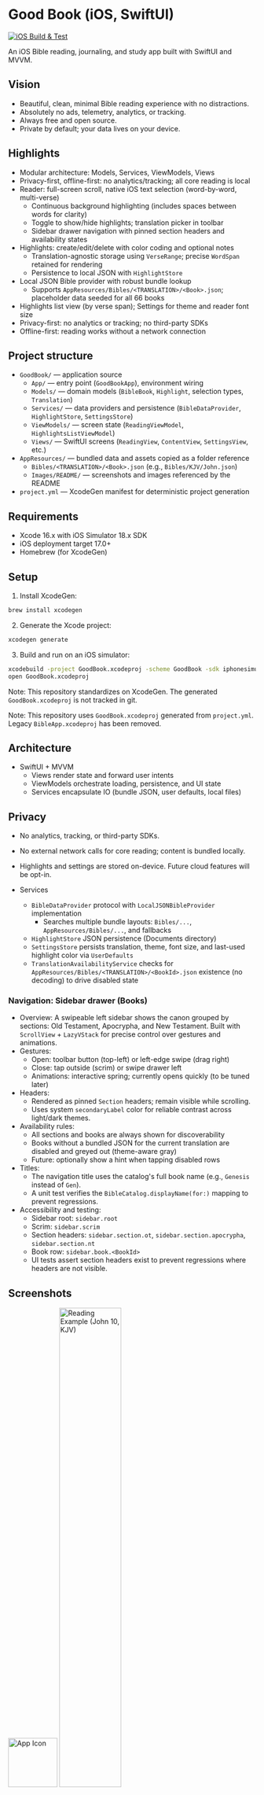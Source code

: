 # Good Book (iOS, SwiftUI)

[![iOS Build & Test](https://github.com/csummers-dev/goodbook-ios/actions/workflows/ios.yml/badge.svg?branch=main)](https://github.com/csummers-dev/goodbook-ios/actions/workflows/ios.yml)

An iOS Bible reading, journaling, and study app built with SwiftUI and MVVM.

## Vision

- Beautiful, clean, minimal Bible reading experience with no distractions.
- Absolutely no ads, telemetry, analytics, or tracking.
- Always free and open source.
- Private by default; your data lives on your device.

## Highlights

- Modular architecture: Models, Services, ViewModels, Views
- Privacy-first, offline-first: no analytics/tracking; all core reading is local
- Reader: full-screen scroll, native iOS text selection (word-by-word, multi-verse)
  - Continuous background highlighting (includes spaces between words for clarity)
  - Toggle to show/hide highlights; translation picker in toolbar
  - Sidebar drawer navigation with pinned section headers and availability states
- Highlights: create/edit/delete with color coding and optional notes
  - Translation-agnostic storage using `VerseRange`; precise `WordSpan` retained for rendering
  - Persistence to local JSON with `HighlightStore`
- Local JSON Bible provider with robust bundle lookup
  - Supports `AppResources/Bibles/<TRANSLATION>/<Book>.json`; placeholder data seeded for all 66 books
- Highlights list view (by verse span); Settings for theme and reader font size
- Privacy-first: no analytics or tracking; no third-party SDKs
- Offline-first: reading works without a network connection

## Project structure

- `GoodBook/` — application source
  - `App/` — entry point (`GoodBookApp`), environment wiring
  - `Models/` — domain models (`BibleBook`, `Highlight`, selection types, `Translation`)
  - `Services/` — data providers and persistence (`BibleDataProvider`, `HighlightStore`, `SettingsStore`)
  - `ViewModels/` — screen state (`ReadingViewModel`, `HighlightsListViewModel`)
  - `Views/` — SwiftUI screens (`ReadingView`, `ContentView`, `SettingsView`, etc.)
- `AppResources/` — bundled data and assets copied as a folder reference
  - `Bibles/<TRANSLATION>/<Book>.json` (e.g., `Bibles/KJV/John.json`)
  - `Images/README/` — screenshots and images referenced by the README
- `project.yml` — XcodeGen manifest for deterministic project generation

## Requirements

- Xcode 16.x with iOS Simulator 18.x SDK
- iOS deployment target 17.0+
- Homebrew (for XcodeGen)

## Setup

1) Install XcodeGen:
```bash
brew install xcodegen
```

2) Generate the Xcode project:
```bash
xcodegen generate
```

3) Build and run on an iOS simulator:
```bash
xcodebuild -project GoodBook.xcodeproj -scheme GoodBook -sdk iphonesimulator -configuration Debug -derivedDataPath /tmp/goodbook_dd build
open GoodBook.xcodeproj
```

Note: This repository standardizes on XcodeGen. The generated `GoodBook.xcodeproj` is not tracked in git.

Note: This repository uses `GoodBook.xcodeproj` generated from `project.yml`. Legacy `BibleApp.xcodeproj` has been removed.

## Architecture

- SwiftUI + MVVM
  - Views render state and forward user intents
  - ViewModels orchestrate loading, persistence, and UI state
  - Services encapsulate IO (bundle JSON, user defaults, local files)

## Privacy

- No analytics, tracking, or third-party SDKs.
- No external network calls for core reading; content is bundled locally.
- Highlights and settings are stored on-device. Future cloud features will be opt-in.

- Services
  - `BibleDataProvider` protocol with `LocalJSONBibleProvider` implementation
    - Searches multiple bundle layouts: `Bibles/...`, `AppResources/Bibles/...`, and fallbacks
  - `HighlightStore` JSON persistence (Documents directory)
  - `SettingsStore` persists translation, theme, font size, and last-used highlight color via `UserDefaults`
  - `TranslationAvailabilityService` checks for `AppResources/Bibles/<TRANSLATION>/<BookId>.json` existence (no decoding) to drive disabled state

### Navigation: Sidebar drawer (Books)

- Overview: A swipeable left sidebar shows the canon grouped by sections: Old Testament, Apocrypha, and New Testament. Built with `ScrollView` + `LazyVStack` for precise control over gestures and animations.
- Gestures:
  - Open: toolbar button (top-left) or left-edge swipe (drag right)
  - Close: tap outside (scrim) or swipe drawer left
  - Animations: interactive spring; currently opens quickly (to be tuned later)
- Headers:
  - Rendered as pinned `Section` headers; remain visible while scrolling.
  - Uses system `secondaryLabel` color for reliable contrast across light/dark themes.
- Availability rules:
  - All sections and books are always shown for discoverability
  - Books without a bundled JSON for the current translation are disabled and greyed out (theme-aware gray)
  - Future: optionally show a hint when tapping disabled rows
- Titles:
  - The navigation title uses the catalog's full book name (e.g., `Genesis` instead of `Gen`).
  - A unit test verifies the `BibleCatalog.displayName(for:)` mapping to prevent regressions.
- Accessibility and testing:
  - Sidebar root: `sidebar.root`
  - Scrim: `sidebar.scrim`
  - Section headers: `sidebar.section.ot`, `sidebar.section.apocrypha`, `sidebar.section.nt`
  - Book row: `sidebar.book.<BookId>`
  - UI tests assert section headers exist to prevent regressions where headers are not visible.

## Screenshots

<img src="AppResources/Images/README/app-icon-readme.png" alt="App Icon" width="100" height="100" />

<img src="AppResources/Images/README/john-example-readme.png" alt="Reading Example (John 10, KJV)" width="50%" height="50%" />

## App Icon

The app icon is managed via an asset catalog and compiled by Xcode:

- Location: `GoodBook/Assets.xcassets/AppIcon.appiconset/`
- Config: The target is already set to use `ASSETCATALOG_COMPILER_APPICON_NAME = AppIcon` (see `project.yml`).
- Contents: `Contents.json` declares the standard iPhone, iPad, and App Store sizes.

To generate all required PNGs from a 1024×1024 master (`AppIcon-1024.png`):

```bash
cd GoodBook/Assets.xcassets/AppIcon.appiconset
# Example using macOS sips to create each size from the 1024px source
for spec in \
  "20@2x:40" "20@3x:60" "29@2x:58" "29@3x:87" "40@2x:80" "40@3x:120" \
  "60@2x:120" "60@3x:180" "20:20" "20@2x-ipad:40" "29:29" "29@2x-ipad:58" \
  "40:40" "40@2x-ipad:80" "76:76" "76@2x:152" "83.5@2x:167"; do \
  name=${spec%%:*}; size=${spec##*:}; out="AppIcon-${name}.png"; \
  sips -s format png -z $size $size AppIcon-1024.png --out "$out" >/dev/null; \
done
```

Notes:
- App Store (1024px) must be non‑transparent; do not round corners in source (iOS masks automatically).
- If you update the artwork, regenerate the sizes or re-export via a design tool.

## Feature status

- Completed
  - SwiftUI app scaffold with MVVM and clear module boundaries
  - App renaming and identifiers updated to Good Book / `GoodBook`
  - Reading view renders a book from bundled JSON via `LocalJSONBibleProvider`
  - Robust resource lookup supports `AppResources/Bibles/<TRANSLATION>/<Book>.json`
  - Translation picker in the toolbar; view model reloads on change (data loads when assets exist)
  - Highlight create/edit/delete with color coding and optional notes
    - Context menu per verse and bottom action bar after long-press selection
    - Toggle to show/hide highlights while reading
    - Translation-agnostic storage using `VerseRange`
    - Persistence to local JSON with `HighlightStore`
    - Remembers last-used highlight color for new highlights
    - Editor lifecycle: Save/Cancel dismiss the editor and return to Reading
  - Settings for preferred theme and reader font size (stored in `UserDefaults`)
  - Basic Highlights list view; basic navigation to Settings and Highlights
  - Native iOS text selection in reader (word-by-word, multi-verse) with bottom action bar
  - Reader text sizing/wrapping fixed: no cutoff; full-screen scrollable content
  - Verse numbers styled smaller and higher (superscript-like), theme-aware lighter color
  - Highlights visually include spaces between words for continuous background
  - App icon asset catalog configured; sizes generated from 1024px master

- In progress
  - Highlights list: grouping by book → chapter and filtering/sorting by color
  - Multi-translation datasets beyond KJV (switching is wired; assets to be added)
  - Navigator to open any book (single-book demo now; code prepared for expansion)

- Planned
  - Reader display modes: verse-by-verse and paragraph layout
  - Toggle to show/hide verse numbers
  - Words of Jesus styling (red or blue, configurable)
  - Contributor credits in future About page (UI, design, UX, code)
  - Font type selections
  - Sharing highlights with others
  - Cloud sync/backup for highlights and settings
  - Additional themes and font options; theme presets
  - Import/export of highlights and notes
  - Global search across text and notes; quick-jump to references
  - Full navigator UI for books/chapters/verses
  - Performance profiling with large datasets; memory-efficient rendering
  - Accessibility improvements (Dynamic Type, VoiceOver cues)
  - Unit/UI tests and snapshot tests for views

Notes: This section is intended to be living documentation. Maintain by moving items between lists as features ship or begin.

## Known issues

- Settings theme change does not update the Settings window color until it is closed and re-opened. Acceptance: the Settings view should update live to match the selected theme.

## Testing

- Targets
  - Unit: `GoodBookTests`
  - UI: `GoodBookUITests`
  - Both are configured in `project.yml` and included in the `GoodBook` scheme.

- Directory layout
  - `GoodBookTests/`
    - `Fixtures/` sample JSON (e.g., `John.json`)
    - `Doubles/` fakes/mocks (e.g., `FakeBibleDataProvider`)
    - `Unit/` test files (e.g., `ReadingViewModelTests`)
  - `GoodBookUITests/`
    - `Screens/` page objects (e.g., `ReadingScreen`)
    - `Flows/` end-to-end flows (e.g., `LaunchAndRenderFlowTests`)
    - `Utils/` shared helpers (e.g., `LaunchArguments`)

- Running tests
```bash
xcodegen generate
xcodebuild -project GoodBook.xcodeproj -scheme GoodBook -sdk iphonesimulator -configuration Debug -destination 'platform=iOS Simulator,name=iPhone 16,OS=18.6' -derivedDataPath /tmp/goodbook_dd test
```

Local verification (2025-09-07):

- Built with `xcodegen generate` and `xcodebuild test`
- All unit tests passing
- All UI tests passing
- Simulator: iPhone 16 (iOS 18.6)

- UI test mode
  - The app checks for `-uiTestMode` launch argument and resets highlights for deterministic runs.
  - Example in test: `app.launchArguments += ["-uiTestMode"]`.

- Accessibility identifiers
  - `reading.toggle.highlights` for the highlights toggle button
  - `reading.verse.<chapter>-<verse>` for individual verse rows
  - `reading.selection.notes` for the notes toggle in the selection bar
  - `reading.selection.highlight` for the highlight action in the selection bar
  - `editor.save` and `editor.cancel` for the editor toolbar buttons

## Data format

Path in app bundle (folder reference):
```
AppResources/Bibles/KJV/John.json
```

Schema:
```json
{
  "id": "John",
  "name": "John",
  "chapters": [
    {
      "number": 10,
      "verses": [
        { "number": 10, "text": "The thief comes only to steal and kill and destroy..." },
        { "number": 11, "text": "I am the good shepherd..." },
        { "number": 12, "text": "He who is a hired hand..." }
      ]
    }
  ]
}
```

Add more translations/books by placing additional JSON files under `AppResources/Bibles/<TRANSLATION>/`.

### Placeholder translations

To support UI development across multiple translations before full text is added, the app includes placeholder JSON files for all 66 canonical books across supported translations.

- Translations: `KJV`, `NKJV`, `ESV`, `NIV`, `CSB`, `NRSV`
- Location: `AppResources/Bibles/<TRANSLATION>/<BookId>.json` (e.g., `AppResources/Bibles/KJV/Gen.json`)
- Content: two stub verses in chapter 1 with marker text like `[Placeholder NIV] Genesis 1:1`
- Apocrypha: opt-in; currently only `Tobit (Tob)` seeded for demonstration

Loading behavior:

- The provider first looks for `AppResources/Bibles/<TRANSLATION>/<Book>.json`.
- If not found, it falls back to any available `<Book>.json` in the bundle, enabling development with a single translation.
- Errors are surfaced via a small banner in the Reading view when neither is available.

## Troubleshooting

- Simulator install says “Missing bundle ID”
  - Avoid naming the top-level folder `Resources` inside the .app (reserved semantics in some tools). This project uses `AppResources` copied as a folder reference.
  - Ensure `CFBundleIdentifier` and `CFBundleExecutable` are present in `GoodBook/Info.plist` (they are set via build settings and `$(EXECUTABLE_NAME)`).
  - Clean build and reinstall:
    ```bash
    xcodegen generate && xcodebuild -project GoodBook.xcodeproj -scheme GoodBook -sdk iphonesimulator -configuration Debug -derivedDataPath /tmp/goodbook_dd clean build
    xcrun simctl uninstall <UDID> com.cory.GoodBook
    xcrun simctl install <UDID> /tmp/goodbook_dd/Build/Products/Debug-iphonesimulator/GoodBook.app
    xcrun simctl launch <UDID> com.cory.GoodBook
    ```

- Reading view shows spinner only
  - Verify the currently selected translation has bundled data (start with KJV; John 10 is bundled)
  - Check the small error banner at the top; if present, it will show the underlying error from the provider

- Simulator noise (safe to ignore)
  - `eligibility.plist` and CA Event logs are benign and unrelated to install or content loading

- CI: `xcodegen: command not found`
  - Cause: XcodeGen is installed but not linked, or Homebrew's bin directory isn't on PATH on the runner.
  - Fix (GitHub Actions step):
    ```yaml
    - name: Install XcodeGen
      run: |
        brew update
        brew list xcodegen >/dev/null 2>&1 || brew install xcodegen
        brew link --overwrite xcodegen || true
        echo "/usr/local/bin" >> $GITHUB_PATH
        echo "/opt/homebrew/bin" >> $GITHUB_PATH
        echo "$(brew --prefix)/bin" >> $GITHUB_PATH
        command -v xcodegen || true
        xcodegen -version || true
    - name: Generate Xcode project
      run: xcodegen generate
    ```

- UI tests: selection signals never appear
  - Ensure the chapter text view exists, is hittable, and contains non-empty text before gestures.
  - Tap to focus the element, then long-press and apply a tiny nudge drag; fall back to double-tap + nudge.
  - Use helpers (see `GoodBookUITests/Utils/UITestSelectionUtils.swift`): `waitForAnySelectionSignal(...)` and `nudgeSelection(...)`.
  - Confirm accessibility identifiers are present (e.g., `reading.chapter.10`, `reading.actionbar`, `reading.action.highlight`).

- Text selection issues (in app)
  - Long‑press does nothing / double‑tap selects too much:
    - Verify `SelectableChapterTextView` sets `isEditable = false`, `isSelectable = true`, `isUserInteractionEnabled = true`.
    - Ensure gestures are attached: `UILongPressGestureRecognizer` (min ~0.5s) and `UITapGestureRecognizer` (double‑tap) with `delegate = coordinator`.
    - Prefer `UITextInput` APIs (`closestPosition`, `tokenizer.rangeEnclosingPosition`) over TextKit 1 (`layoutManager`) to avoid compatibility mode.
  - Selection handles don’t drag / menu shows no actions:
    - Subclass `UITextView` to always allow Copy when `selectedRange.length > 0` (see `SelectionTextView`).
    - Implement `gestureRecognizer(_:shouldRecognizeSimultaneouslyWith:) -> true` and bail out in `gestureRecognizerShouldBegin` when near selection handles.
  - “Modifying state during view update” warning:
    - Dispatch `onSelectionChange` to the main queue asynchronously (e.g., `DispatchQueue.main.async { ... }`).
  - Reader text appears cut off:
    - Set vertical hugging/compression to `.required` and provide `sizeThatFits` in `UIViewRepresentable`.
    - Disable inner scrolling (`isScrollEnabled = false`) so SwiftUI’s scroll view sizes correctly.

## Contributing notes

- Keep code modular and documented; prefer small focused types/functions
- Favor clear naming over abbreviations
- Avoid side effects in initializers; wire dependencies explicitly

## License

MIT

